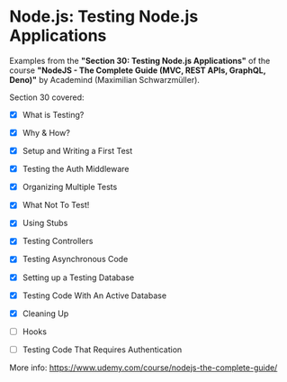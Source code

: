 # Node.js: Testing Node.js Applications

Examples from the **"Section 30: Testing Node.js Applications"** of the course **"NodeJS - The Complete Guide (MVC, REST APIs, GraphQL, Deno)"** by Academind (Maximilian Schwarzmüller).

Section 30 covered:

- [x] What is Testing?
- [x] Why & How?
- [x] Setup and Writing a First Test
- [x] Testing the Auth Middleware
- [x] Organizing Multiple Tests
- [x] What Not To Test!
- [x] Using Stubs
- [x] Testing Controllers
- [x] Testing Asynchronous Code
- [x] Setting up a Testing Database
- [x] Testing Code With An Active Database
- [x] Cleaning Up
- [ ] Hooks
- [ ] Testing Code That Requires Authentication


More info: https://www.udemy.com/course/nodejs-the-complete-guide/